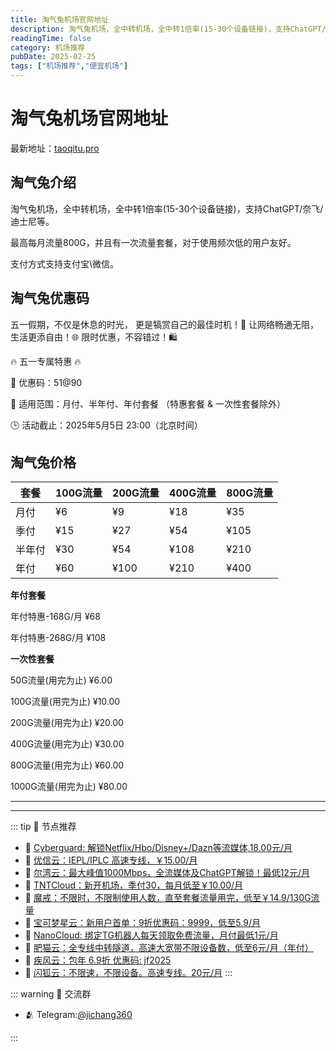 ```yaml
---
title: 淘气兔机场官网地址
description: 淘气兔机场，全中转机场，全中转1倍率(15-30个设备链接)，支持ChatGPT/奈飞/迪士尼等。
readingTime: false
category: 机场推荐
pubDate: 2025-02-25
tags: ["机场推荐","便宜机场"]
---
```


# 淘气兔机场官网地址

最新地址：[taoqitu.pro](https://a.suola.link/taoqitu)

## 淘气兔介绍

淘气兔机场，全中转机场，全中转1倍率(15-30个设备链接)，支持ChatGPT/奈飞/迪士尼等。

最高每月流量800G，并且有一次流量套餐，对于使用频次低的用户友好。

支付方式支持支付宝\微信。

## 淘气兔优惠码

五一假期，不仅是休息的时光，
更是犒赏自己的最佳时机！🌟
让网络畅通无阻，生活更添自由！🌐
限时优惠，不容错过！🛍

🔥 五一专属特惠 🔥

💝 优惠码：51@90

📌 适用范围：月付、半年付、年付套餐
（特惠套餐 & 一次性套餐除外）

🕒 活动截止：2025年5月5日 23:00（北京时间）

## 淘气兔价格

|套餐|100G流量|200G流量|400G流量|800G流量|
|----|----|----|----|----|
|月付|¥6|¥9|¥18|¥35|
|季付|¥15|¥27|¥54|¥105|
|半年付|¥30|¥54|¥108|¥210|
|年付|¥60|¥100|¥210|¥400|

**年付套餐**

年付特惠-168G/月 ¥68

年付特惠-268G/月 ¥108

**一次性套餐**

50G流量(用完为止) ¥6.00

100G流量(用完为止) ¥10.00

200G流量(用完为止) ¥20.00

400G流量(用完为止) ¥30.00

800G流量(用完为止) ¥60.00

1000G流量(用完为止) ¥80.00

---------
---------

::: tip 🎉 节点推荐
- 🚀 [Cyberguard: 解锁Netflix/Hbo/Disney+/Dazn等流媒体,18.00元/月](https://www.cyberguard.best/#/register?code=XsreC0T5)<br>
- 🚀 [优信云：IEPL/IPLC 高速专线，￥15.00/月](https://www.优信云.com/#/register?code=JRtE5uIV)<br>
- 🚀 [尔湾云：最大峰值1000Mbps，全流媒体及ChatGPT解锁！最低12元/月](https://erwan6.net/auth/register?code=BoObCd)<br>
- 🚀 [TNTCloud：新开机场，季付30，每月低至￥10.00/月](https://haibing822.tntvipaff.cc/#/register?code=GtjJVgml)<br>
- 🚀 [魔戒：不限时，不限制使用人数，直至套餐流量用完，低至￥14.9/130G流量](https://mojie.app/#/register?code=sSdtPtLo)<br>
- 🚀 [宝可梦星云：新用户首单：9折优惠码：9999，低至5.9/月 ](https://a.suola.link/pokemon)<br>
- 🚀 [NanoCloud: 绑定TG机器人每天领取免费流量，月付最低1元/月](https://edu.uodoo.bid/auth/register?code=JMiOQDHf)<br>
- 🚀 [肥猫云：全专线中转隧道，高速大宽带不限设备数，低至6元/月（年付）](https://fchb1188.fcvipaff.cc/register?aff=X1vZd2wf)<br>
- 🚀 [疾风云：包年 6.9折 优惠码: jf2025](https://homes.tr25.cn?code=ReCm)<br>
- 🚀 [闪狐云：不限速，不限设备。高速专线。20元/月](https://inv02.ffaff.cc/register?aff=WQApz2pv)
:::

::: warning  💬 交流群

- 🫂 Telegram:[@jichang360](https://t.me/jichang360)

:::
